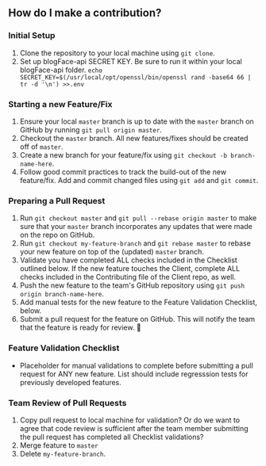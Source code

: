 ## How do I make a contribution?

### Initial Setup

1. Clone the repository to your local machine using `git clone`.
2. Set up blogFace-api SECRET KEY. Be sure to run it within your local blogFace-api folder.
`echo SECRET_KEY=$(/usr/local/opt/openssl/bin/openssl rand -base64 66 | tr -d '\n') >>.env`

### Starting a new Feature/Fix

1. Ensure your local `master` branch is up to date with the `master` branch on GitHub by running `git pull origin master`.
2. Checkout the `master` branch. All new features/fixes should be created off of `master`.
3. Create a new branch for your feature/fix using `git checkout -b branch-name-here`.
4. Follow good commit practices to track the build-out of the new feature/fix. Add and commit changed files using `git add` and `git commit`.

### Preparing a Pull Request
1. Run `git checkout master` and `git pull --rebase origin master` to make sure that your `master` branch incorporates any updates that were made on the repo on GitHub.
2. Run `git checkout my-feature-branch` and `git rebase master` to rebase your new feature on top of the (updated) `master` branch.
3. Validate you have completed ALL checks included in the Checklist outlined below. If the new feature touches the Client, complete ALL checks included in the Contributing file of the Client repo, as well.
4. Push the new feature to the team's GitHub repository using `git push origin
branch-name-here`.
5. Add manual tests for the new feature to the Feature Validation Checklist, below.
6. Submit a pull request for the feature on GitHub. This will notify the team that the feature is ready for review. :tada:

### Feature Validation Checklist
- Placeholder for manual validations to complete before submitting a pull request for ANY new feature. List should include regresssion tests for previously developed features.

### Team Review of Pull Requests
1. Copy pull request to local machine for validation? Or do we want to agree that code review is sufficient after the team member submitting the pull request has completed all Checklist validations?
2. Merge feature to `master`
3. Delete `my-feature-branch`.

